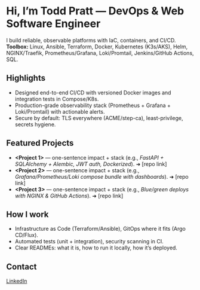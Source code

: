 # Hi, I’m Todd Pratt — DevOps & Web Software Engineer

I build reliable, observable platforms with IaC, containers, and CI/CD.  
**Toolbox:** Linux, Ansible, Terraform, Docker, Kubernetes (K3s/AKS), Helm, NGINX/Traefik, Prometheus/Grafana, Loki/Promtail, Jenkins/GitHub Actions, SQL.

## Highlights
- Designed end-to-end CI/CD with versioned Docker images and integration tests in Compose/K8s.
- Production-grade observability stack (Prometheus + Grafana + Loki/Promtail) with actionable alerts.
- Secure by default: TLS everywhere (ACME/step-ca), least-privilege, secrets hygiene.

## Featured Projects
- **<Project 1>** — one-sentence impact + stack (e.g., *FastAPI + SQLAlchemy + Alembic, JWT auth, Dockerized*). ➜ [repo link]
- **<Project 2>** — one-sentence impact + stack (e.g., *Grafana/Prometheus/Loki compose bundle with dashboards*). ➜ [repo link]
- **<Project 3>** — one-sentence impact + stack (e.g., *Blue/green deploys with NGINX & GitHub Actions*). ➜ [repo link]

## How I work
- Infrastructure as Code (Terraform/Ansible), GitOps where it fits (Argo CD/Flux).
- Automated tests (unit + integration), security scanning in CI.
- Clear READMEs: what it is, how to run it locally, how it’s deployed.

## Contact
[LinkedIn](https://www.linkedin.com/in/todd-pratt-841522134/)

